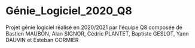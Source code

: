 # Génie_Logiciel_2020_Q8
Projet génie logiciel réalisé en 2020/2021 par l'équipe Q8 composée de Bastien MAUBON, Alan SIGNOR, Cédric PLANTET, Baptiste GESLOT, Yann DAUVIN et Esteban CORMIER
